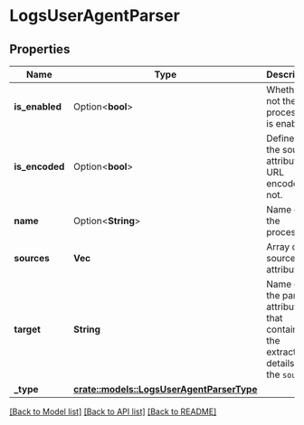 # LogsUserAgentParser

## Properties

Name | Type | Description | Notes
------------ | ------------- | ------------- | -------------
**is_enabled** | Option<**bool**> | Whether or not the processor is enabled. | [optional][default to false]
**is_encoded** | Option<**bool**> | Define if the source attribute is URL encoded or not. | [optional][default to false]
**name** | Option<**String**> | Name of the processor. | [optional]
**sources** | **Vec<String>** | Array of source attributes. | [default to ["http.useragent"]]
**target** | **String** | Name of the parent attribute that contains all the extracted details from the `sources`. | [default to http.useragent_details]
**_type** | [**crate::models::LogsUserAgentParserType**](LogsUserAgentParserType.md) |  | 

[[Back to Model list]](../README.md#documentation-for-models) [[Back to API list]](../README.md#documentation-for-api-endpoints) [[Back to README]](../README.md)


